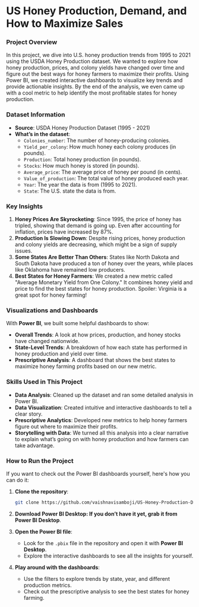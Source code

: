 # US Honey Production, Demand, and How to Maximize Sales

### Project Overview
In this project, we dive into U.S. honey production trends from 1995 to 2021 using the USDA Honey Production dataset. We wanted to explore how honey production, prices, and colony yields have changed over time and figure out the best ways for honey farmers to maximize their profits. Using Power BI, we created interactive dashboards to visualize key trends and provide actionable insights. By the end of the analysis, we even came up with a cool metric to help identify the most profitable states for honey production.

### Dataset Information
- **Source**: USDA Honey Production Dataset (1995 - 2021)
- **What’s in the dataset**:
  - `Colonies_number`: The number of honey-producing colonies.
  - `Yield_per_colony`: How much honey each colony produces (in pounds).
  - `Production`: Total honey production (in pounds).
  - `Stocks`: How much honey is stored (in pounds).
  - `Average_price`: The average price of honey per pound (in cents).
  - `Value_of_production`: The total value of honey produced each year.
  - `Year`: The year the data is from (1995 to 2021).
  - `State`: The U.S. state the data is from.

### Key Insights
1. **Honey Prices Are Skyrocketing**: Since 1995, the price of honey has tripled, showing that demand is going up. Even after accounting for inflation, prices have increased by 87%.
2. **Production Is Slowing Down**: Despite rising prices, honey production and colony yields are decreasing, which might be a sign of supply issues.
3. **Some States Are Better Than Others**: States like North Dakota and South Dakota have produced a ton of honey over the years, while places like Oklahoma have remained low producers.
4. **Best States for Honey Farmers**: We created a new metric called "Average Monetary Yield from One Colony." It combines honey yield and price to find the best states for honey production. Spoiler: Virginia is a great spot for honey farming!

### Visualizations and Dashboards
With **Power BI**, we built some helpful dashboards to show:
- **Overall Trends**: A look at how prices, production, and honey stocks have changed nationwide.
- **State-Level Trends**: A breakdown of how each state has performed in honey production and yield over time.
- **Prescriptive Analysis**: A dashboard that shows the best states to maximize honey farming profits based on our new metric.

### Skills Used in This Project
- **Data Analysis**: Cleaned up the dataset and ran some detailed analysis in Power BI.
- **Data Visualization**: Created intuitive and interactive dashboards to tell a clear story.
- **Prescriptive Analytics**: Developed new metrics to help honey farmers figure out where to maximize their profits.
- **Storytelling with Data**: We turned all this analysis into a clear narrative to explain what’s going on with honey production and how farmers can take advantage.

### How to Run the Project

If you want to check out the Power BI dashboards yourself, here's how you can do it:

1. **Clone the repository**:
   ```bash
   git clone https://github.com/vaishnavisamboji/US-Honey-Production-Data-Visualization.git
2. **Download Power BI Desktop: If you don’t have it yet, grab it from Power BI Desktop**.
3. **Open the Power BI file**:
   - Look for the `.pbix` file in the repository and open it with **Power BI Desktop**.
   - Explore the interactive dashboards to see all the insights for yourself.

4. **Play around with the dashboards**:
   - Use the filters to explore trends by state, year, and different production metrics.
   - Check out the prescriptive analysis to see the best states for honey farming.

